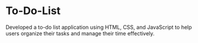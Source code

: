 # To-Do-List
Developed a to-do list application using HTML, CSS, and JavaScript to help users organize their tasks and manage their time effectively.
